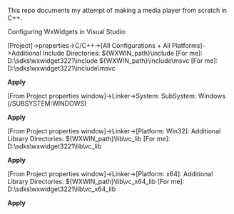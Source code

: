 ﻿This repo documents my attempt of making a media player from scratch in C++.

Configuring WxWidgets in Visual Studio:

[Project]->properties->C/C++->[All Configurations + All Platforms]->Additional Include Directories:
${WXWIN_path}\include [For me]: D:\sdks\wxwidget3221\include
${WXWIN_path}\include\msvc [For me]: D:\sdks\wxwidget3221\include\msvc

**Apply**

[From Project properties window]->Linker->System:
SubSystem: Windows (/SUBSYSTEM:WINDOWS)

**Apply**

[From Project properties window]->Linker->[Platform: Win32]:
Additional Library Directories: ${WXWIN_path}\lib\vc_lib [For me]: D:\sdks\wxwidget3221\lib\vc_lib

**Apply**

[From Project properties window]->Linker->[Platform: x64]:
Additional Library Directories: ${WXWIN_path}\lib\vc_x64_lib [For me]: D:\sdks\wxwidget3221\lib\vc_x64_lib

**Apply**
